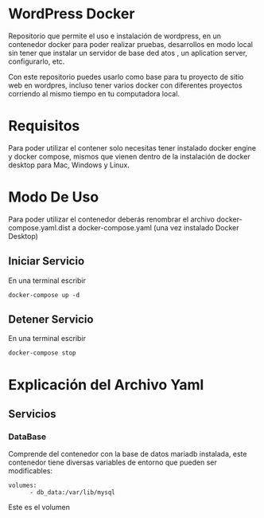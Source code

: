 # WordPress Docker

Repositorio que permite el uso e instalación de wordpress, en un contenedor docker
para poder realizar pruebas, desarrollos en modo local sin tener que instalar un servidor de base ded atos
, un aplication server, configurarlo, etc.

Con este repositorio puedes usarlo como base para tu proyecto de sitio web en wordpres,
incluso tener varios docker con diferentes proyectos corriendo al mismo tiempo en tu computadora local.

# Requisitos #
Para poder utilizar el contener solo necesitas tener instalado docker engine y docker compose, mismos que vienen dentro
de la instalación de docker desktop para Mac, Windows y Linux.

# Modo De Uso #
 Para poder utilizar el contenedor deberás renombrar el archivo docker-compose.yaml.dist a docker-compose.yaml
 (una vez instalado Docker Desktop)
 
## Iniciar Servicio ##

En una terminal escribir

```
docker-compose up -d
```

## Detener Servicio ##

En una terminal escribir

```
docker-compose stop
```


# Explicación del Archivo Yaml #

## Servicios ##

### DataBase ### 

Comprende del contenedor con la base de datos mariadb instalada, este contenedor
tiene diversas variables de entorno que pueden ser modificables:

```
volumes:
      - db_data:/var/lib/mysql
```

Este es el volumen
